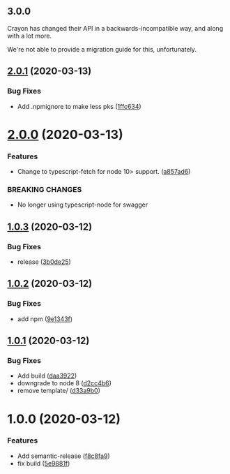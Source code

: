 ## 3.0.0

Crayon has changed their API in a backwards-incompatible way, and along with a lot more.

We're not able to provide a migration guide for this, unfortunately.

## [2.0.1](https://github.com/bjerkio/crayon-api-js/compare/v2.0.0...v2.0.1) (2020-03-13)


### Bug Fixes

* Add .npmignore to make less pks ([1ffc634](https://github.com/bjerkio/crayon-api-js/commit/1ffc63444c9944dc744e79bf8244f97ac527d591))

# [2.0.0](https://github.com/bjerkio/crayon-api-js/compare/v1.0.3...v2.0.0) (2020-03-13)


### Features

* Change to typescript-fetch for node 10> support. ([a857ad6](https://github.com/bjerkio/crayon-api-js/commit/a857ad602cc1229ce86d4635a66eddf0e4cbe567))


### BREAKING CHANGES

* No longer using typescript-node for swagger

## [1.0.3](https://github.com/bjerkio/crayon-api-js/compare/v1.0.2...v1.0.3) (2020-03-12)


### Bug Fixes

* release ([3b0de25](https://github.com/bjerkio/crayon-api-js/commit/3b0de2530edd78a680b170d32e27fc894610a017))

## [1.0.2](https://github.com/bjerkio/crayon-api-js/compare/v1.0.1...v1.0.2) (2020-03-12)


### Bug Fixes

* add npm ([9e1343f](https://github.com/bjerkio/crayon-api-js/commit/9e1343fa3cf1f9ed67230732e1e1aeade29ded57))

## [1.0.1](https://github.com/bjerkio/crayon-api-js/compare/v1.0.0...v1.0.1) (2020-03-12)


### Bug Fixes

* Add build ([daa3922](https://github.com/bjerkio/crayon-api-js/commit/daa3922959b0c454b19da69db861f01f7f91ca15))
* downgrade to node 8 ([d2cc4b6](https://github.com/bjerkio/crayon-api-js/commit/d2cc4b6a93970719478ee0fc9c37dd0ca86bd8aa))
* remove template/ ([d33a9b0](https://github.com/bjerkio/crayon-api-js/commit/d33a9b0289a9f83d20087023ff241d38fd0ebf71))

# 1.0.0 (2020-03-12)


### Features

* Add semantic-release ([f8c8fa9](https://github.com/bjerkio/crayon-api-js/commit/f8c8fa9dd0dd8b74773491bce7a32d329ac3cb51))
* fix build ([5e9881f](https://github.com/bjerkio/crayon-api-js/commit/5e9881f071209767e6958d2caa89a327385636ee))
